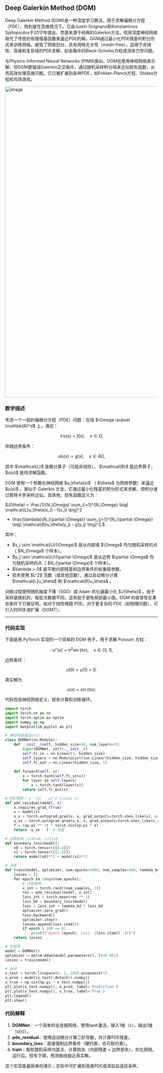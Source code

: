 ## Deep Galerkin Method (DGM)
Deep Galerkin Method (DGM)是一种深度学习算法，用于求解偏微分方程（PDE），特别是在高维情况下。它由Justin Sirignano和Konstantinos Spiliopoulos于2017年提出，灵感来源于经典的Galerkin方法，但用深度神经网络取代了传统的有限维基函数来逼近PDE的解。DGM通过最小化PDE残差的积分形式来训练网络，避免了网格划分，具有网格无关性（mesh-free），适用于非线性、高维和复杂域的PDE求解，如金融中的Black-Scholes方程或流体力学问题。

与Physics-Informed Neural Networks (PINN)类似，DGM也使用神经网络表示解，但DGM更强调Galerkin正交条件，通过随机采样积分域来近似损失函数，从而高效处理高维问题。它已被扩展到各种PDE，如Fokker-Planck方程、Stokes方程和均场游戏。

<img width="1007" height="1026" alt="image" src="https://github.com/user-attachments/assets/89b91045-a1a6-4ebf-9458-a2ad029242fe" />

### 数学描述

考虑一个一般的偏微分方程（PDE）问题：在域 $\Omega \subset \mathbb{R}^d\$ 上，满足：

$$
\mathcal{L}u(x) = f(x), \quad x \in \Omega,
$$

伴随边界条件：

$$
\mathcal{B}u(x) = g(x), \quad x \in \partial \Omega,
$$

其中 $\mathcal{L}\$ 是微分算子（可能非线性）， $\mathcal{B}\$ 是边界算子， $u(x)\$ 是待求解函数。

DGM 使用一个参数化神经网络 $u\_\theta(x)\$ （ $\theta\$ 为网络参数）来逼近 $u(x)\$ 。类似于 Galerkin 方法，它通过最小化残差的积分形式来求解，但积分通过蒙特卡罗采样近似。具体地，损失函数定义为：

$J(\theta) = \frac{1}{N_\Omega} \sum_{i=1}^{N_\Omega} \big| \mathcal{L}u_\theta(x_i) - f(x_i) \big|^2 
+ \frac{\lambda}{N_{\partial \Omega}} \sum_{j=1}^{N_{\partial \Omega}} \big| \mathcal{B}u_\theta(y_j) - g(y_j) \big|^2,$ 

其中：

* $x\_i \sim \mathcal{U}(\Omega)\$ 是从内部域 $\Omega\$ 均匀随机采样的点（ $N\_\Omega\$ 个样本）。
* $y\_j \sim \mathcal{U}(\partial \Omega)\$ 是从边界 \$\partial \Omega\$ 均匀随机采样的点（ $N\_{\partial \Omega}\$ 个样本）。
* $\lambda > 0\$ 是平衡内部残差和边界条件的权重超参数。
* 损失使用 $L^2\$ 范数（或其他范数），通过自动微分计算 $\mathcal{L}u\_\theta\$ 和 $\mathcal{B}u\_\theta\$ 。

训练过程使用随机梯度下降（SGD）或 Adam 优化器最小化 $J(\theta)\$ 。由于采样是随机的，每批次数据不同，这有助于避免局部最小值。DGM 的收敛性在某些条件下已被证明，如对于线性椭圆 PDE。对于更复杂的 PDE（如物理问题），可引入时间步进扩展（DGMT）。

---

### 代码实现

下面是用 PyTorch 实现的一个简单的 DGM 例子，用于求解 Poisson 方程：

$$
-u''(x) = \pi^2 \sin(\pi x), \quad x \in [0,1],
$$

边界条件：

$$
u(0) = u(1) = 0.
$$

真实解为

$$
u(x) = \sin(\pi x).
$$

代码包括神经网络定义、损失计算和训练循环。




```python
import torch
import torch.nn as nn
import torch.optim as optim
import numpy as np
import matplotlib.pyplot as plt

# 神经网络逼近u(x)
class DGMNet(nn.Module):
    def __init__(self, hidden_size=50, num_layers=3):
        super(DGMNet, self).__init__()
        self.fc_in = nn.Linear(1, hidden_size)
        self.layers = nn.ModuleList([nn.Linear(hidden_size, hidden_size) for _ in range(num_layers - 1)])
        self.fc_out = nn.Linear(hidden_size, 1)
    
    def forward(self, x):
        x = torch.tanh(self.fc_in(x))
        for layer in self.layers:
            x = torch.tanh(layer(x))
        return self.fc_out(x)

# PDE残差：-u''(x) - pi^2 sin(pi x)
def pde_residual(model, x):
    x.requires_grad_(True)
    u = model(x)
    u_x = torch.autograd.grad(u, x, grad_outputs=torch.ones_like(u), create_graph=True)[0]
    u_xx = torch.autograd.grad(u_x, x, grad_outputs=torch.ones_like(u_x), create_graph=True)[0]
    f = (np.pi ** 2) * torch.sin(np.pi * x)
    return -u_xx - f  # 残差

# 边界损失：u(0)=0, u(1)=0
def boundary_loss(model):
    x0 = torch.tensor([[0.0]])
    x1 = torch.tensor([[1.0]])
    return model(x0)**2 + model(x1)**2

# 训练
def train(model, optimizer, num_epochs=5000, num_samples=100, lambda_bd=1.0):
    losses = []
    for epoch in range(num_epochs):
        # 内部采样
        x_int = torch.rand((num_samples, 1))
        res = pde_residual(model, x_int)
        loss_int = torch.mean(res ** 2)
        loss_bd = boundary_loss(model)
        loss = loss_int + lambda_bd * loss_bd
        optimizer.zero_grad()
        loss.backward()
        optimizer.step()
        losses.append(loss.item())
        if epoch % 500 == 0:
            print(f"Epoch {epoch}, Loss: {loss.item():.4f}")
    return losses

# 主程序
model = DGMNet()
optimizer = optim.Adam(model.parameters(), lr=0.001)
losses = train(model)

# 测试
x_test = torch.linspace(0, 1, 100).unsqueeze(1)
u_pred = model(x_test).detach().numpy()
u_true = np.sin(np.pi * x_test.numpy())
plt.plot(x_test.numpy(), u_pred, label='Prediction')
plt.plot(x_test.numpy(), u_true, label='True')
plt.legend()
plt.show()
```

### 代码解释
1. **DGMNet**：一个简单的全连接网络，使用tanh激活，输入1维（x），输出1维（u(x)）。
2. **pde_residual**：使用自动微分计算二阶导数，并计算PDE残差。
3. **boundary_loss**：直接强制边界条件（硬约束，也可软约束）。
4. **train**：每轮随机采样内部点，计算损失（内部残差 + 边界损失），优化网络。运行后，损失下降，预测曲线接近真实解。

这个实现是最简单的演示；实际中可扩展到高维PDE或添加自适应采样。 
